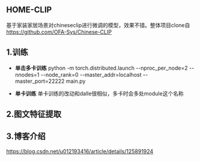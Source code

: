 ## HOME-CLIP
基于家装家居场景对chineseclip进行微调的模型，效果不错。整体项目clone自 https://github.com/OFA-Sys/Chinese-CLIP

## 1.训练
- **单击多卡训练**
python -m torch.distributed.launch   --nproc_per_node=2   --nnodes=1 --node_rank=0     --master_addr=localhost   --master_port=22222 	main.py        

- **单卡训练**
单卡训练的改动和dalle很相似，多卡时会多处module这个名称

## 2.图文特征提取





## 3.博客介绍

https://blog.csdn.net/u012193416/article/details/125891924





